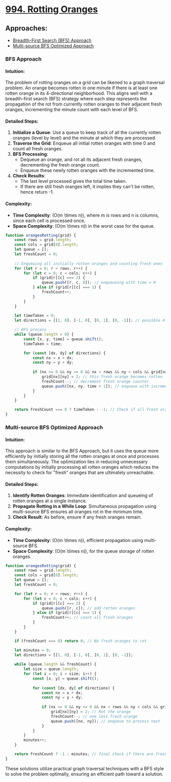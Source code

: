 # [994. Rotting Oranges](https://leetcode.com/problems/rotting-oranges/)

## Approaches:
- [Breadth-First Search (BFS) Approach](#bfs-approach)
- [Multi-source BFS Optimized Approach](#multi-source-bfs-optimized-approach)

### BFS Approach

#### Intuition:
The problem of rotting oranges on a grid can be likened to a graph traversal problem. An orange becomes rotten in one minute if there is at least one rotten orange in its 4-directional neighborhood. This aligns well with a breadth-first search (BFS) strategy where each step represents the propagation of the rot from currently rotten oranges to their adjacent fresh oranges, incrementing the minute count with each level of BFS.

#### Detailed Steps:
1. **Initialize a Queue**: Use a queue to keep track of all the currently rotten oranges (level by level) and the minute at which they are processed.
2. **Traverse the Grid**: Enqueue all initial rotten oranges with time 0 and count all fresh oranges.
3. **BFS Processing**:
   - Dequeue an orange, and rot all its adjacent fresh oranges, decrementing the fresh orange count.
   - Enqueue these newly rotten oranges with the incremented time.
4. **Check Results**:
   - The last level processed gives the total time taken.
   - If there are still fresh oranges left, it implies they can't be rotten, hence return -1.

#### Complexity:
- **Time Complexity**: \(O(m \times n)\), where m is rows and n is columns, since each cell is processed once.
- **Space Complexity**: \(O(m \times n)\) in the worst case for the queue.

```javascript
function orangesRotting(grid) {
    const rows = grid.length;
    const cols = grid[0].length;
    let queue = [];
    let freshCount = 0;
    
    // Enqueuing all initially rotten oranges and counting fresh ones
    for (let r = 0; r < rows; r++) {
        for (let c = 0; c < cols; c++) {
            if (grid[r][c] === 2) {
                queue.push([r, c, 0]); // enqueueing with time = 0
            } else if (grid[r][c] === 1) {
                freshCount++;
            }
        }
    }
    
    let timeTaken = 0;
    let directions = [[1, 0], [-1, 0], [0, 1], [0, -1]]; // possible 4 directions

    // BFS process
    while (queue.length > 0) {
        const [x, y, time] = queue.shift();
        timeTaken = time;

        for (const [dx, dy] of directions) {
            const nx = x + dx;
            const ny = y + dy;
            
            if (nx >= 0 && ny >= 0 && nx < rows && ny < cols && grid[nx][ny] === 1) {
                grid[nx][ny] = 2; // this fresh orange becomes rotten
                freshCount--; // decrement fresh orange counter
                queue.push([nx, ny, time + 1]); // enqueue with incremented time
            }
        }
    }

    return freshCount === 0 ? timeTaken : -1; // Check if all fresh oranges are rotten
}
```

### Multi-source BFS Optimized Approach

#### Intuition:
This approach is similar to the BFS Approach, but it uses the queue more efficiently by initially storing all the rotten oranges at once and processes them simultaneously. The optimization lies in reducing unnecessary computations by initially processing all rotten oranges which reduces the necessity to check for "fresh" oranges that are ultimately unreachable.

#### Detailed Steps:
1. **Identify Rotten Oranges**: Immediate identification and queueing of rotten oranges at a single instance.
2. **Propagate Rotting in a While Loop**: Simultaneous propagation using multi-source BFS ensures all oranges rot in the minimum time.
3. **Check Result**: As before, ensure if any fresh oranges remain.

#### Complexity:
- **Time Complexity**: \(O(m \times n)\), efficient propagation using multi-source BFS.
- **Space Complexity**: \(O(m \times n)\), for the queue storage of rotten oranges.

```javascript
function orangesRotting(grid) {
    const rows = grid.length;
    const cols = grid[0].length;
    let queue = [];
    let freshCount = 0;

    for (let r = 0; r < rows; r++) {
        for (let c = 0; c < cols; c++) {
            if (grid[r][c] === 2) {
                queue.push([r, c]); // add rotten oranges
            } else if (grid[r][c] === 1) {
                freshCount++; // count all fresh oranges
            }
        }
    }

    if (freshCount === 0) return 0; // No fresh oranges to rot

    let minutes = 0;
    let directions = [[1, 0], [-1, 0], [0, 1], [0, -1]];
    
    while (queue.length && freshCount) {
        let size = queue.length;
        for (let i = 0; i < size; i++) {
            const [x, y] = queue.shift();
            
            for (const [dx, dy] of directions) {
                const nx = x + dx;
                const ny = y + dy;
                
                if (nx >= 0 && ny >= 0 && nx < rows && ny < cols && grid[nx][ny] === 1) {
                    grid[nx][ny] = 2; // Rot the orange
                    freshCount--; // one less fresh orange
                    queue.push([nx, ny]); // enqueue to process next
                }
            }
        }
        minutes++;
    }

    return freshCount ? -1 : minutes; // final check if there are fresh oranges left
}
```

These solutions utilize practical graph traversal techniques with a BFS style to solve the problem optimally, ensuring an efficient path toward a solution.


